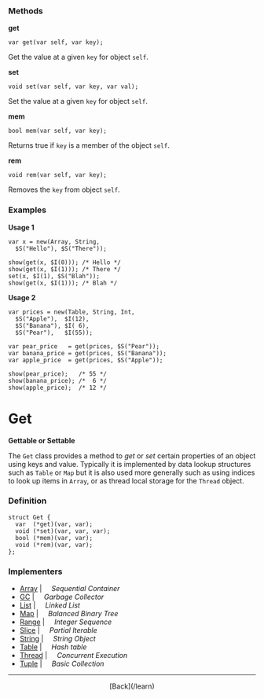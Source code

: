   <div class="row">
  <div class="col-xs-6 col-md-6">

### Methods

__get__

    var get(var self, var key);

Get the value at a given `key` for object `self`.

__set__

    void set(var self, var key, var val);

Set the value at a given `key` for object `self`.

__mem__

    bool mem(var self, var key);

Returns true if `key` is a member of the object `self`.

__rem__

    void rem(var self, var key);

Removes the `key` from object `self`.

### Examples

__Usage 1__

    var x = new(Array, String, 
      $S("Hello"), $S("There"));
    
    show(get(x, $I(0))); /* Hello */
    show(get(x, $I(1))); /* There */
    set(x, $I(1), $S("Blah"));
    show(get(x, $I(1))); /* Blah */
    

__Usage 2__

    var prices = new(Table, String, Int, 
      $S("Apple"),  $I(12),
      $S("Banana"), $I( 6),
      $S("Pear"),   $I(55));
    
    var pear_price   = get(prices, $S("Pear"));
    var banana_price = get(prices, $S("Banana"));
    var apple_price  = get(prices, $S("Apple"));
    
    show(pear_price);   /* 55 */
    show(banana_price); /*  6 */
    show(apple_price);  /* 12 */
    



  </div>
  <div class="col-xs-6 col-md-6">

# Get
__Gettable or Settable__

The `Get` class provides a method to _get_ or _set_ certain properties of an object using keys and value. Typically it is implemented by data lookup structures such as `Table` or `Map` but it is also used more generally such as using indices to look up items in `Array`, or as thread local storage for the `Thread` object.

### Definition

    struct Get {
      var  (*get)(var, var);
      void (*set)(var, var, var);
      bool (*mem)(var, var);
      void (*rem)(var, var);
    };
    

### Implementers

* <span class="docitem">[Array](/learn/array)</span> | &nbsp; &nbsp;   _Sequential Container_
* <span class="docitem">[GC](/learn/gc)</span> | &nbsp; &nbsp;   _Garbage Collector_
* <span class="docitem">[List](/learn/list)</span> | &nbsp; &nbsp;   _Linked List_
* <span class="docitem">[Map](/learn/map)</span> | &nbsp; &nbsp;   _Balanced Binary Tree_
* <span class="docitem">[Range](/learn/range)</span> | &nbsp; &nbsp;   _Integer Sequence_
* <span class="docitem">[Slice](/learn/slice)</span> | &nbsp; &nbsp;   _Partial Iterable_
* <span class="docitem">[String](/learn/string)</span> | &nbsp; &nbsp;   _String Object_
* <span class="docitem">[Table](/learn/table)</span> | &nbsp; &nbsp;   _Hash table_
* <span class="docitem">[Thread](/learn/thread)</span> | &nbsp; &nbsp;   _Concurrent Execution_
* <span class="docitem">[Tuple](/learn/tuple)</span> | &nbsp; &nbsp;   _Basic Collection_

* * *

  <p style="text-align:center;">
[Back](/learn)
  </p>

  </div>
  </div>
